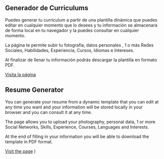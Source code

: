 ## Generador de Curriculums

Puedes generar tu curriculum a partir de una plantilla dinámica que puedes editar en cualquier momento que lo desees y tu información se almacenara de forma local en tu navegador y la puedes consultar en cualquier momento.

La página te permite subir tu fotografía, datos personales , 1 o más Redes Sociales, Habilidades, Experiencia, Cursos, Idiomas e Intereses.

Al finalizar de llenar tu información podrás descargar la plantilla en formato PDF.

[Visita la página](https://resumegenerator.netlify.app)


## Resume Generator

You can generate your resume from a dynamic template that you can edit at any time you want and your information will be stored locally in your browser and you can consult it at any time.

The page allows you to upload your photography, personal data, 1 or more Social Networks, Skills, Experience, Courses, Languages ​​and Interests.

At the end of filling in your information you will be able to download the template in PDF format.

[Visit the page](https://resumegenerator.netlify.app)
)


